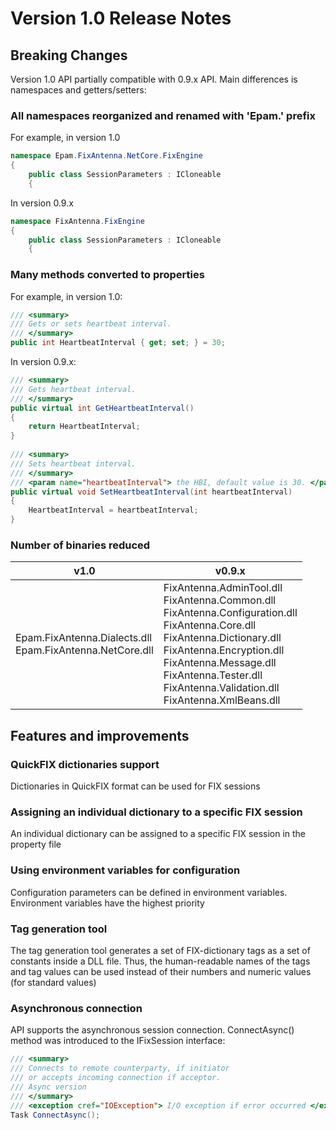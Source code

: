 # Version 1.0 Release Notes

## Breaking Changes
Version 1.0 API partially compatible with 0.9.x API. Main differences is namespaces and getters/setters:

### All namespaces reorganized and renamed with 'Epam.' prefix
For example, in version 1.0
```csharp
namespace Epam.FixAntenna.NetCore.FixEngine
{
    public class SessionParameters : ICloneable
    {
```
In version 0.9.x
```csharp
namespace FixAntenna.FixEngine
{
    public class SessionParameters : ICloneable
    {
```
### Many methods converted to properties
For example, in version 1.0:
```csharp
/// <summary>
/// Gets or sets heartbeat interval.
/// </summary>
public int HeartbeatInterval { get; set; } = 30;
```
In version 0.9.x:
```csharp
/// <summary>
/// Gets heartbeat interval.
/// </summary>
public virtual int GetHeartbeatInterval()
{
    return HeartbeatInterval;
}
 
/// <summary>
/// Sets heartbeat interval.
/// </summary>
/// <param name="heartbeatInterval"> the HBI, default value is 30. </param>
public virtual void SetHeartbeatInterval(int heartbeatInterval)
{
    HeartbeatInterval = heartbeatInterval;
}
```
### Number of binaries reduced
| v1.0 | v0.9.x |
|---|---|
|Epam.FixAntenna.Dialects.dll<br>Epam.FixAntenna.NetCore.dll|FixAntenna.AdminTool.dll<br>FixAntenna.Common.dll<br>FixAntenna.Configuration.dll<br>FixAntenna.Core.dll<br>FixAntenna.Dictionary.dll<br>FixAntenna.Encryption.dll<br>FixAntenna.Message.dll<br>FixAntenna.Tester.dll<br>FixAntenna.Validation.dll<br>FixAntenna.XmlBeans.dll|

## Features and improvements
### QuickFIX dictionaries support
Dictionaries in QuickFIX format can be used for FIX sessions 
### Assigning an individual dictionary to a specific FIX session
An individual dictionary can be assigned to a specific FIX session in the property file
### Using environment variables for configuration
Configuration parameters can be defined in environment variables. Environment variables have the highest priority
### Tag generation tool
The tag generation tool generates a set of FIX-dictionary tags as a set of constants inside a DLL file. Thus, the human-readable names of the tags and tag values can be used instead of their numbers and numeric values (for standard values)
### Asynchronous connection
API supports the asynchronous session connection. ConnectAsync() method was introduced to the IFixSession interface:
```csharp
/// <summary>
/// Connects to remote counterparty, if initiator
/// or accepts incoming connection if acceptor.
/// Async version
/// </summary>
/// <exception cref="IOException"> I/O exception if error occurred </exception>
Task ConnectAsync();
```

